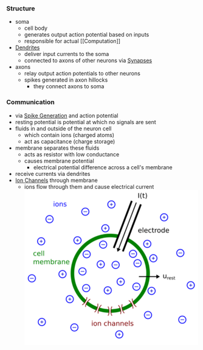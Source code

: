 ### Structure
+ soma
	+ cell body
	+ generates output action potential based on inputs
	+ responsible for actual [[Computation]]
+ [Dendrites](Dendrites.md)
	+ deliver input currents to the soma
	+ connected to axons of other neurons via [Synapses](Synapses.md)
+ axons
	+ relay output action potentials to other neurons
	+ spikes generated in axon hillocks
		+ they connect axons to soma

### Communication
+ via [Spike Generation](Spike%20Generation.md) and action potential
+ resting potential is potential at which no signals are sent
+ fluids in and outside of the neuron cell
	+ which contain ions (charged atoms)
	+ act as capacitance (charge storage)
+ membrane separates these fluids
	+ acts as resistor with low conductance
	+ causes membrane potential
		+ electrical potential difference across a cell's membrane
+ receive currents via dendrites
+ [Ion Channels](Ion%20Channels.md) through membrane
	+ ions flow through them and cause electrical current
 ![](../../../../z_images/Pasted%20image%2020250616111048.png)
